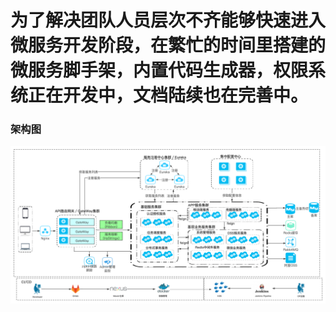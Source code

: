 # 为了解决团队人员层次不齐能够快速进入微服务开发阶段，在繁忙的时间里搭建的微服务脚手架，内置代码生成器，权限系统正在开发中，文档陆续也在完善中。
### 架构图   
![Image text](image/Framework.jpg)


